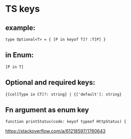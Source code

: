 # TS keys

## example:

`type Optional<T> = { [P in keyof T]? :T[P] }`

## in Enum:

`[P in T]`

## Optional and required keys:

`{[cellType in CT]?: string} | {['default']: string}`

## Fn argument as enum key

`function printStatus(code: keyof typeof HttpStatus) {`

https://stackoverflow.com/a/61218597/1760643
